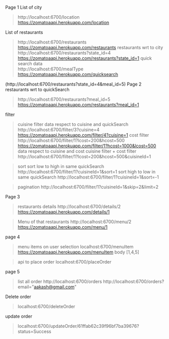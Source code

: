 Page 1
List of city
> http://localhost:6700/location
> https://zomatoaapi.herokuapp.com/location

List of restaurants 
> http://localhost:6700/restaurants
> https://zomatoaapi.herokuapp.com/restaurants
restaurants wrt to city 
> http://localhost:6700/restaurants?state_id=4
> https://zomatoaapi.herokuapp.com/restaurants?state_id=1
quick search data  
> http://localhost:6700/mealType
> https://zomatoaapi.herokuapp.com/quicksearch

(http://localhost:6700/restaurants?state_id=4&meal_id=5)
Page 2
restaurants wrt to quickSearch 
> http://localhost:6700/restaurants?meal_id=5
> https://zomatoaapi.herokuapp.com/restaurants?meal_id=1


filter
> cuisine filter
  data respect to cuisine and quickSearch 
  > http://localhost:6700/filter/3?cuisine=4
  > https://zomatoaapi.herokuapp.com/filter/4?cuisine=1
> cost filter
  > http://localhost:6700/filter/1?lcost=200&hcost=500
  > https://zomatoaapi.herokuapp.com/filter/1?hcost=1000&lcost=500
 data respect to cuisine and cost 
> cuisine filter + cost filter 
  > http://localhost:6700/filter/1?lcost=200&hcost=500&cuisineId=1

> sort
    sort low to high in same quickSearch
    http://localhost:6700/filter/1?cuisineId=1&sort=1
    sort high to low in same quickSearch
    http://localhost:6700/filter/1?cuisineId=1&sort=-1

> pagination
   > http://localhost:6700/filter/1?cuisineId=1&skip=2&limit=2


Page 3
> restaurants details
> http://localhost:6700/details/2
> https://zomatoaapi.herokuapp.com/details/1

> Menu of that restaurants
> http://localhost:6700/menu/2
> https://zomatoaapi.herokuapp.com/menu/1


page 4
> menu items on user selection
  > localhost:6700/menuItem
  > https://zomatoaapi.herokuapp.com/menuItem
  > body [1,4,5]

> api to place order
  > localhost:6700/placeOrder

page 5
> list all order
  > http://localhost:6700/orders
  > http://localhost:6700/orders?email="aakash@gmail.com"

Delete order 
> localhost:6700/deleteOrder
 

 update order
 > localhost:6700/updateOrder/61ffab62c39f96bf7ba39676?status=Success